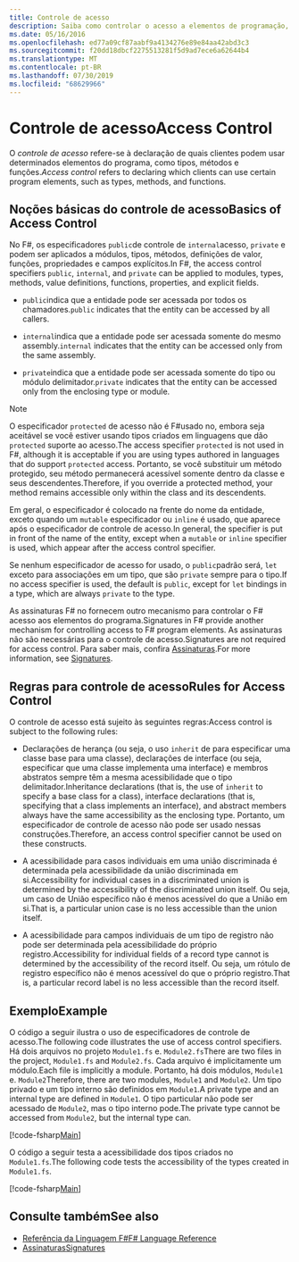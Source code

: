 ```yaml
---
title: Controle de acesso
description: Saiba como controlar o acesso a elementos de programação, como tipos, métodos e funções, na linguagem de F# programação.
ms.date: 05/16/2016
ms.openlocfilehash: ed77a09cf87aabf9a4134276e89e84aa42abd3c3
ms.sourcegitcommit: f20dd18dbcf2275513281f5d9ad7ece6a62644b4
ms.translationtype: MT
ms.contentlocale: pt-BR
ms.lasthandoff: 07/30/2019
ms.locfileid: "68629966"
---
```

# <a name="access-control"></a><span data-ttu-id="8fbd9-103">Controle de acesso</span><span class="sxs-lookup"><span data-stu-id="8fbd9-103">Access Control</span></span>

<span data-ttu-id="8fbd9-104">O *controle de acesso* refere-se à declaração de quais clientes podem usar determinados elementos do programa, como tipos, métodos e funções.</span><span class="sxs-lookup"><span data-stu-id="8fbd9-104">*Access control* refers to declaring which clients can use certain program elements, such as types, methods, and functions.</span></span>

## <a name="basics-of-access-control"></a><span data-ttu-id="8fbd9-105">Noções básicas do controle de acesso</span><span class="sxs-lookup"><span data-stu-id="8fbd9-105">Basics of Access Control</span></span>

<span data-ttu-id="8fbd9-106">No F#, os especificadores `public`de controle de `internal`acesso, `private` e podem ser aplicados a módulos, tipos, métodos, definições de valor, funções, propriedades e campos explícitos.</span><span class="sxs-lookup"><span data-stu-id="8fbd9-106">In F#, the access control specifiers `public`, `internal`, and `private` can be applied to modules, types, methods, value definitions, functions, properties, and explicit fields.</span></span>

- <span data-ttu-id="8fbd9-107">`public`indica que a entidade pode ser acessada por todos os chamadores.</span><span class="sxs-lookup"><span data-stu-id="8fbd9-107">`public` indicates that the entity can be accessed by all callers.</span></span>

- <span data-ttu-id="8fbd9-108">`internal`indica que a entidade pode ser acessada somente do mesmo assembly.</span><span class="sxs-lookup"><span data-stu-id="8fbd9-108">`internal` indicates that the entity can be accessed only from the same assembly.</span></span>

- <span data-ttu-id="8fbd9-109">`private`indica que a entidade pode ser acessada somente do tipo ou módulo delimitador.</span><span class="sxs-lookup"><span data-stu-id="8fbd9-109">`private` indicates that the entity can be accessed only from the enclosing type or module.</span></span>

> [!NOTE]
> <span data-ttu-id="8fbd9-110">O especificador `protected` de acesso não é F#usado no, embora seja aceitável se você estiver usando tipos criados em linguagens que dão `protected` suporte ao acesso.</span><span class="sxs-lookup"><span data-stu-id="8fbd9-110">The access specifier `protected` is not used in F#, although it is acceptable if you are using types authored in languages that do support `protected` access.</span></span> <span data-ttu-id="8fbd9-111">Portanto, se você substituir um método protegido, seu método permanecerá acessível somente dentro da classe e seus descendentes.</span><span class="sxs-lookup"><span data-stu-id="8fbd9-111">Therefore, if you override a protected method, your method remains accessible only within the class and its descendents.</span></span>

<span data-ttu-id="8fbd9-112">Em geral, o especificador é colocado na frente do nome da entidade, exceto quando um `mutable` especificador ou `inline` é usado, que aparece após o especificador de controle de acesso.</span><span class="sxs-lookup"><span data-stu-id="8fbd9-112">In general, the specifier is put in front of the name of the entity, except when a `mutable` or `inline` specifier is used, which appear after the access control specifier.</span></span>

<span data-ttu-id="8fbd9-113">Se nenhum especificador de acesso for usado, o `public`padrão será, `let` exceto para associações em um tipo, que são `private` sempre para o tipo.</span><span class="sxs-lookup"><span data-stu-id="8fbd9-113">If no access specifier is used, the default is `public`, except for `let` bindings in a type, which are always `private` to the type.</span></span>

<span data-ttu-id="8fbd9-114">As assinaturas F# no fornecem outro mecanismo para controlar o F# acesso aos elementos do programa.</span><span class="sxs-lookup"><span data-stu-id="8fbd9-114">Signatures in F# provide another mechanism for controlling access to F# program elements.</span></span> <span data-ttu-id="8fbd9-115">As assinaturas não são necessárias para o controle de acesso.</span><span class="sxs-lookup"><span data-stu-id="8fbd9-115">Signatures are not required for access control.</span></span> <span data-ttu-id="8fbd9-116">Para saber mais, confira [Assinaturas](signatures.md).</span><span class="sxs-lookup"><span data-stu-id="8fbd9-116">For more information, see [Signatures](signatures.md).</span></span>

## <a name="rules-for-access-control"></a><span data-ttu-id="8fbd9-117">Regras para controle de acesso</span><span class="sxs-lookup"><span data-stu-id="8fbd9-117">Rules for Access Control</span></span>

<span data-ttu-id="8fbd9-118">O controle de acesso está sujeito às seguintes regras:</span><span class="sxs-lookup"><span data-stu-id="8fbd9-118">Access control is subject to the following rules:</span></span>

- <span data-ttu-id="8fbd9-119">Declarações de herança (ou seja, o uso `inherit` de para especificar uma classe base para uma classe), declarações de interface (ou seja, especificar que uma classe implementa uma interface) e membros abstratos sempre têm a mesma acessibilidade que o tipo delimitador.</span><span class="sxs-lookup"><span data-stu-id="8fbd9-119">Inheritance declarations (that is, the use of `inherit` to specify a base class for a class), interface declarations (that is, specifying that a class implements an interface), and abstract members always have the same accessibility as the enclosing type.</span></span> <span data-ttu-id="8fbd9-120">Portanto, um especificador de controle de acesso não pode ser usado nessas construções.</span><span class="sxs-lookup"><span data-stu-id="8fbd9-120">Therefore, an access control specifier cannot be used on these constructs.</span></span>

- <span data-ttu-id="8fbd9-121">A acessibilidade para casos individuais em uma união discriminada é determinada pela acessibilidade da união discriminada em si.</span><span class="sxs-lookup"><span data-stu-id="8fbd9-121">Accessibility for individual cases in a discriminated union is determined by the accessibility of the discriminated union itself.</span></span> <span data-ttu-id="8fbd9-122">Ou seja, um caso de União específico não é menos acessível do que a União em si.</span><span class="sxs-lookup"><span data-stu-id="8fbd9-122">That is, a particular union case is no less accessible than the union itself.</span></span>

- <span data-ttu-id="8fbd9-123">A acessibilidade para campos individuais de um tipo de registro não pode ser determinada pela acessibilidade do próprio registro.</span><span class="sxs-lookup"><span data-stu-id="8fbd9-123">Accessibility for individual fields of a record type cannot is determined by the accessibility of the record itself.</span></span> <span data-ttu-id="8fbd9-124">Ou seja, um rótulo de registro específico não é menos acessível do que o próprio registro.</span><span class="sxs-lookup"><span data-stu-id="8fbd9-124">That is, a particular record label is no less accessible than the record itself.</span></span>

## <a name="example"></a><span data-ttu-id="8fbd9-125">Exemplo</span><span class="sxs-lookup"><span data-stu-id="8fbd9-125">Example</span></span>

<span data-ttu-id="8fbd9-126">O código a seguir ilustra o uso de especificadores de controle de acesso.</span><span class="sxs-lookup"><span data-stu-id="8fbd9-126">The following code illustrates the use of access control specifiers.</span></span> <span data-ttu-id="8fbd9-127">Há dois arquivos no projeto `Module1.fs` e. `Module2.fs`</span><span class="sxs-lookup"><span data-stu-id="8fbd9-127">There are two files in the project, `Module1.fs` and `Module2.fs`.</span></span> <span data-ttu-id="8fbd9-128">Cada arquivo é implicitamente um módulo.</span><span class="sxs-lookup"><span data-stu-id="8fbd9-128">Each file is implicitly a module.</span></span> <span data-ttu-id="8fbd9-129">Portanto, há dois módulos, `Module1` e. `Module2`</span><span class="sxs-lookup"><span data-stu-id="8fbd9-129">Therefore, there are two modules, `Module1` and `Module2`.</span></span> <span data-ttu-id="8fbd9-130">Um tipo privado e um tipo interno são definidos em `Module1`.</span><span class="sxs-lookup"><span data-stu-id="8fbd9-130">A private type and an internal type are defined in `Module1`.</span></span> <span data-ttu-id="8fbd9-131">O tipo particular não pode ser acessado de `Module2`, mas o tipo interno pode.</span><span class="sxs-lookup"><span data-stu-id="8fbd9-131">The private type cannot be accessed from `Module2`, but the internal type can.</span></span>

[!code-fsharp[Main](~/samples/snippets/fsharp/access-control/snippet1.fs)]

<span data-ttu-id="8fbd9-132">O código a seguir testa a acessibilidade dos tipos criados no `Module1.fs`.</span><span class="sxs-lookup"><span data-stu-id="8fbd9-132">The following code tests the accessibility of the types created in `Module1.fs`.</span></span>

[!code-fsharp[Main](~/samples/snippets/fsharp/access-control/snippet2.fs)]

## <a name="see-also"></a><span data-ttu-id="8fbd9-133">Consulte também</span><span class="sxs-lookup"><span data-stu-id="8fbd9-133">See also</span></span>

- [<span data-ttu-id="8fbd9-134">Referência da Linguagem F#</span><span class="sxs-lookup"><span data-stu-id="8fbd9-134">F# Language Reference</span></span>](index.md)
- [<span data-ttu-id="8fbd9-135">Assinaturas</span><span class="sxs-lookup"><span data-stu-id="8fbd9-135">Signatures</span></span>](signatures.md)
